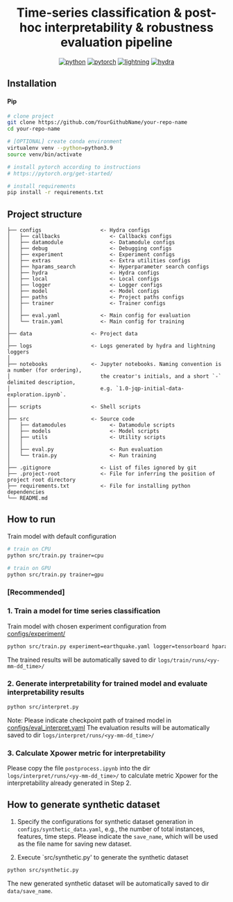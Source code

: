 <div align="center">

# Time-series classification & post-hoc interpretability & robustness evaluation pipeline

[![python](https://img.shields.io/badge/-Python_3.9-blue?logo=python&logoColor=white)](https://github.com/pre-commit/pre-commit)
[![pytorch](https://img.shields.io/badge/PyTorch_1.13.1-ee4c2c?logo=pytorch&logoColor=white)](https://pytorch.org/get-started/locally/)
[![lightning](https://img.shields.io/badge/-Lightning_2.0+-792ee5?logo=pytorchlightning&logoColor=white)](https://pytorchlightning.ai/)
[![hydra](https://img.shields.io/badge/Config-Hydra_1.3-89b8cd)](https://hydra.cc/)

</div>


## Installation

#### Pip

```bash
# clone project
git clone https://github.com/YourGithubName/your-repo-name
cd your-repo-name

# [OPTIONAL] create conda environment
virtualenv venv --python=python3.9
source venv/bin/activate

# install pytorch according to instructions
# https://pytorch.org/get-started/

# install requirements
pip install -r requirements.txt
```

## Project structure

```
├── configs                   <- Hydra configs
│   ├── callbacks                <- Callbacks configs
│   ├── datamodule               <- Datamodule configs
│   ├── debug                    <- Debugging configs
│   ├── experiment               <- Experiment configs
│   ├── extras                   <- Extra utilities configs
│   ├── hparams_search           <- Hyperparameter search configs
│   ├── hydra                    <- Hydra configs
│   ├── local                    <- Local configs
│   ├── logger                   <- Logger configs
│   ├── model                    <- Model configs
│   ├── paths                    <- Project paths configs
│   ├── trainer                  <- Trainer configs
│   │
│   ├── eval.yaml             <- Main config for evaluation
│   └── train.yaml            <- Main config for training
│
├── data                   <- Project data
│
├── logs                   <- Logs generated by hydra and lightning loggers
│
├── notebooks              <- Jupyter notebooks. Naming convention is a number (for ordering),
│                             the creator's initials, and a short `-` delimited description,
│                             e.g. `1.0-jqp-initial-data-exploration.ipynb`.
│
├── scripts                <- Shell scripts
│
├── src                    <- Source code
│   ├── datamodules              <- Datamodule scripts
│   ├── models                   <- Model scripts
│   ├── utils                    <- Utility scripts
│   │
│   ├── eval.py                  <- Run evaluation
│   └── train.py                 <- Run training
│
├── .gitignore                <- List of files ignored by git
├── .project-root             <- File for inferring the position of project root directory
├── requirements.txt          <- File for installing python dependencies
└── README.md
```

## How to run

Train model with default configuration

```bash
# train on CPU
python src/train.py trainer=cpu

# train on GPU
python src/train.py trainer=gpu
```

### [Recommended]

### 1. Train a model for time series classification
Train model with chosen experiment configuration from [configs/experiment/](configs/experiment/)

```bash
python src/train.py experiment=earthquake.yaml logger=tensorboard hparams_search=optuna.yaml
```
The trained results will be automatically saved to dir `logs/train/runs/<yy-mm-dd_time>/`

### 2. Generate interpretability for trained model and evaluate interpretability results
```bash
python src/interpret.py 
```
Note: Please indicate checkpoint path of trained model in [configs/eval_interpret.yaml](configs/eval_interpret.yaml)
The evaluation results will be automatically saved to dir `logs/interpret/runs/<yy-mm-dd_time>/`

### 3. Calculate Xpower metric for interpretability

Please copy the file `postprocess.ipynb` into the dir `logs/interpret/runs/<yy-mm-dd_time>/` to calculate metric Xpower for the interpretability already generated in Step 2.


## How to generate synthetic dataset
1. Specify the configurations for synthetic dataset generation in `configs/synthetic_data.yaml`, e.g., the number of total instances, features, time steps. Please indicate the `save_name`, which will be used as the file name for saving new dataset.

2. Execute `src/synthetic.py' to generate the synthetic dataset
```bash
python src/synthetic.py
```
The new generated synthetic dataset will be automatically saved to dir `data/save_name`.
<!-- You can override any parameter from command line like this

```bash
python src/train.py trainer.max_epochs=20 data.batch_size=64
``` -->
